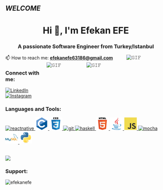 ## *WELCOME*
<h1 align="center">Hi 👋, I'm Efekan EFE</h1>
<h3 align="center">A passionate Software Engineer from Turkey/Istanbul</h3>

📫 How to reach me: **efekanefe63186@gmail.com**
<a target="_blank"><img align="right"  height="125" width="125" alt="𝙶𝙸𝙵" src="https://media.giphy.com/media/v1.Y2lkPTc5MGI3NjExMmczOG5penBtenpiNmZ6dmVvNjFncDVwZnF1MGx1eGwzbWl3ejd5MSZlcD12MV9pbnRlcm5hbF9naWZfYnlfaWQmY3Q9Zw/llarwdtFqG63IlqUR1/giphy.gif"></a>
<a target="_blank"><img align="right"  height="125" width="125" alt="𝙶𝙸𝙵" src="https://media.giphy.com/media/v1.Y2lkPTc5MGI3NjExdG5xd21lM2t6NDRsM3RweTV6Z3Bpbm5zM2wyMnVnYmhjNGptbHRhcCZlcD12MV9pbnRlcm5hbF9naWZfYnlfaWQmY3Q9Zw/SvFocn0wNMx0iv2rYz/giphy.gif"></a>
<a target="_blank"><img align="right"  height="125" width="125" alt="𝙶𝙸𝙵" src="https://media.giphy.com/media/v1.Y2lkPTc5MGI3NjExZWdxaDd0enQ0OGhtYmNtaGEwemt6dTB5OWhwYnV2YWk2cHhoejl3cSZlcD12MV9pbnRlcm5hbF9naWZfYnlfaWQmY3Q9Zw/SS8CV2rQdlYNLtBCiF/giphy.gif"></a>

<h3 align="left">Connect with me:</h3>

[![LinkedIn](https://img.shields.io/badge/linkedin-%230077B5.svg?style=for-the-badge&logo=linkedin&logoColor=white)](https://linkedin.com/in/efekan-efe-idonidella)
[![Instagram](https://img.shields.io/badge/Instagram-%23E4405F.svg?style=for-the-badge&logo=Instagram&logoColor=white)](https://www.instagram.com/idonidella)
<h3 align="left">Languages and Tools:</h3>
<p align="left"><a href="https://reactnative.dev/" target="_blank" rel="noreferrer"> <img src="https://reactnative.dev/img/header_logo.svg" alt="reactnative" width="45" height="45"/> </a> <a href="https://www.cprogramming.com/" target="_blank" rel="noreferrer"> <img src="https://raw.githubusercontent.com/devicons/devicon/master/icons/c/c-original.svg" alt="c" width="40" height="40"/> </a> <a href="https://www.w3schools.com/css/" target="_blank" rel="noreferrer"> <img src="https://raw.githubusercontent.com/devicons/devicon/master/icons/css3/css3-original-wordmark.svg" alt="css3" width="40" height="40"/> </a> <a href="https://git-scm.com/" target="_blank" rel="noreferrer"> <img src="https://www.vectorlogo.zone/logos/git-scm/git-scm-icon.svg" alt="git" width="40" height="40"/> </a> <a href="https://www.haskell.org/" target="_blank" rel="noreferrer"> <img src="https://upload.wikimedia.org/wikipedia/commons/1/1c/Haskell-Logo.svg" alt="haskell" width="40" height="40"/> </a> <a href="https://www.w3.org/html/" target="_blank" rel="noreferrer"> <img src="https://raw.githubusercontent.com/devicons/devicon/master/icons/html5/html5-original-wordmark.svg" alt="html5" width="40" height="40"/> </a> <a href="https://www.java.com" target="_blank" rel="noreferrer"> <img src="https://raw.githubusercontent.com/devicons/devicon/master/icons/java/java-original.svg" alt="java" width="40" height="40"/> </a> <a href="https://developer.mozilla.org/en-US/docs/Web/JavaScript" target="_blank" rel="noreferrer"> <img src="https://raw.githubusercontent.com/devicons/devicon/master/icons/javascript/javascript-original.svg" alt="javascript" width="40" height="40"/> </a> <a href="https://mochajs.org" target="_blank" rel="noreferrer"> <img src="https://www.vectorlogo.zone/logos/mochajs/mochajs-icon.svg" alt="mocha" width="40" height="40"/> </a> <a href="https://www.mysql.com/" target="_blank" rel="noreferrer"> <img src="https://raw.githubusercontent.com/devicons/devicon/master/icons/mysql/mysql-original-wordmark.svg" alt="mysql" width="40" height="40"/> </a> <a href="https://www.python.org" target="_blank" rel="noreferrer"> <img src="https://raw.githubusercontent.com/devicons/devicon/master/icons/python/python-original.svg" alt="python" width="40" height="40"/> </a></p>
<br>
<a href="https://github.com/anuraghazra/github-readme-stats">
  <img align="center" src="https://github-readme-stats.vercel.app/api/top-langs/?username=idonidella&layout=compact")](https://github.com/anuraghazra/github-readme-stats" />
</a>
<h3 align="left">Support:</h3>
<p><a href="https://www.buymeacoffee.com/efekanefe"> <img align="left" src="https://cdn.buymeacoffee.com/buttons/v2/default-yellow.png" height="50" width="210" alt="efekanefe" /></a></p><br><br>
<br>
